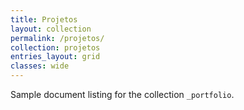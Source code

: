 ```yaml
---
title: Projetos
layout: collection
permalink: /projetos/
collection: projetos
entries_layout: grid
classes: wide
---
```


Sample document listing for the collection `_portfolio`.

